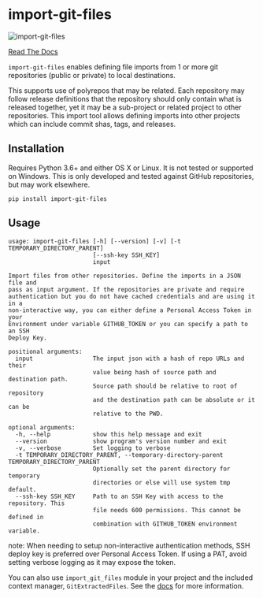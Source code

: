 # import-git-files

![import-git-files](https://github.com/michaeltneylon/import-git-files/workflows/import-git-files%20CI/badge.svg)

[Read The Docs](https://import-git-files.readthedocs.io/)

`import-git-files` enables defining file imports from 1 or more git repositories (public or private) to local destinations.

This supports use of polyrepos that may be related. Each repository may follow release definitions that the repository should only contain 
what is released together, yet it may be a sub-project or related project to other repositories. This import tool allows defining imports 
into other projects which can include commit shas, tags, and releases.

## Installation

Requires Python 3.6+ and either OS X or Linux. 
It is not tested or supported on Windows. This is only developed and tested
against GitHub repositories, but may work elsewhere.

`pip install import-git-files`

## Usage

```commandline
usage: import-git-files [-h] [--version] [-v] [-t TEMPORARY_DIRECTORY_PARENT]
                        [--ssh-key SSH_KEY]
                        input

Import files from other repositories. Define the imports in a JSON file and
pass as input argument. If the repositories are private and require
authentication but you do not have cached credentials and are using it in a
non-interactive way, you can either define a Personal Access Token in your
Environment under variable GITHUB_TOKEN or you can specify a path to an SSH
Deploy Key.

positional arguments:
  input                 The input json with a hash of repo URLs and their
                        value being hash of source path and destination path.
                        Source path should be relative to root of repository
                        and the destination path can be absolute or it can be
                        relative to the PWD.

optional arguments:
  -h, --help            show this help message and exit
  --version             show program's version number and exit
  -v, --verbose         Set logging to verbose
  -t TEMPORARY_DIRECTORY_PARENT, --temporary-directory-parent TEMPORARY_DIRECTORY_PARENT
                        Optionally set the parent directory for temporary
                        directories or else will use system tmp default.
  --ssh-key SSH_KEY     Path to an SSH Key with access to the repository. This
                        file needs 600 permissions. This cannot be defined in
                        combination with GITHUB_TOKEN environment variable.
```

note: When needing to setup non-interactive authentication methods, 
SSH deploy key is preferred over Personal Access Token. If using a PAT, avoid
setting verbose logging as it may expose the token.

You can also use `import_git_files` module in your project and the included 
context manager, `GitExtractedFiles`. See the [docs](docs/README.md) for more 
information.
